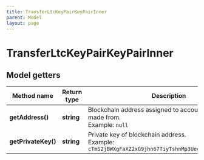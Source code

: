 ```yaml
---
title: TransferLtcKeyPairKeyPairInner
parent: Model
layout: page
---
```


# TransferLtcKeyPairKeyPairInner

## Model getters

Method name | Return type | Description | Notes
------------ | ------------- | ------------- | -------------
**getAddress()** | **string** | Blockchain address assigned to account withdrawal is made from. <br>Example: `null` | [optional]
**getPrivateKey()** | **string** | Private key of blockchain address. <br>Example: `cTmS2jBWXgFaXZ2xG9jhn67TiyTshnMp3UedamzEhGm6BZV1vLgQ` | [optional]

